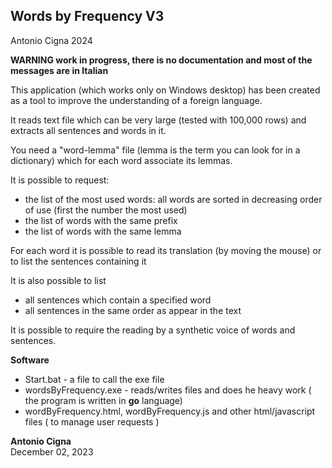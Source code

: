 Words by Frequency V3
---------------------

Antonio Cigna 2024

**WARNING work in progress, there is no documentation and most of the messages are in Italian**

This application (which works only on Windows desktop) has been created as a tool to improve the understanding of a foreign language.

It reads text file which can be very large (tested with 100,000 rows) and extracts all sentences and words in it.

You need a "word-lemma" file (lemma is the term you can look for in a dictionary) which for each word associate its lemmas.

It is possible to request:

* the list of the most used words: all words are sorted in decreasing order of use (first the number the most used)
* the list of words with the same prefix
* the list of words with the same lemma

For each word it is possible to read its translation (by moving the mouse) or to list the sentences containing it

It is also possible to list

* all sentences which contain a specified word
* all sentences in the same order as appear in the text

It is possible to require the reading by a synthetic voice of words and sentences.
  
**Software**
*   Start.bat               - a file to call the exe file   
*   wordsByFrequency.exe    - reads/writes files and does he heavy work ( the program is written in **go** language)    
*   wordByFrequency.html,   wordByFrequency.js and other html/javascript files ( to manage user requests )   
  
     
  
  
**Antonio Cigna**  
December 02, 2023